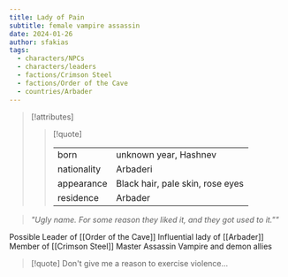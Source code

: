 ```yaml
---
title: Lady of Pain
subtitle: female vampire assassin
date: 2024-01-26
author: sfakias
tags:
  - characters/NPCs
  - characters/leaders
  - factions/Crimson Steel
  - factions/Order of the Cave
  - countries/Arbader
---
```

> [!attributes]
> 
> > [!quote]
> >
> > | | |
> > | --- | --- |
> > | born | unknown year, Hashnev |
> > | nationality | Arbaderi |
> > | appearance | Black hair, pale skin, rose eyes |
> > | residence | Arbader |

> _"Ugly name. For some reason they liked it, and they got used to it.""_

Possible Leader of [[Order of the Cave]]
Influential lady of [[Arbader]]
Member of [[Crimson Steel]]
Master Assassin
Vampire and demon allies

> [!quote] 
> Don't give me a reason to exercise violence...